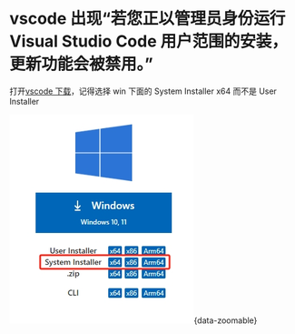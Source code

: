 # vscode 出现“若您正以管理员身份运行 Visual Studio Code 用户范围的安装，更新功能会被禁用。”

打开[vscode 下载](https://code.visualstudio.com/download)，记得选择 win 下面的 System Installer x64 而不是 User Installer

![vscode System Installer](./img/vscode更新功能会被禁用/1.png){data-zoomable}

